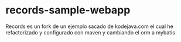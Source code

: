 records-sample-webapp
=====================

Records es un fork de un ejemplo sacado de kodejava.com el cual he refactorizado y configurado con maven y cambiando el orm a mybatis
